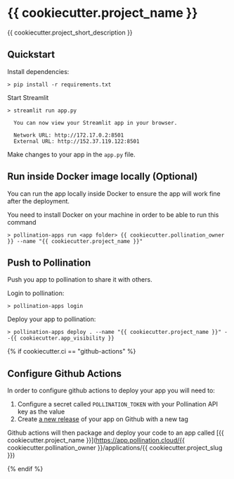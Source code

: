 # {{ cookiecutter.project_name }}

{{ cookiecutter.project_short_description }}

## Quickstart

Install dependencies:

```
> pip install -r requirements.txt
```

Start Streamlit

```
> streamlit run app.py

  You can now view your Streamlit app in your browser.

  Network URL: http://172.17.0.2:8501
  External URL: http://152.37.119.122:8501

```

Make changes to your app in the `app.py` file.

## Run inside Docker image locally (Optional)
You can run the app locally inside Docker to ensure the app will work fine after the
deployment.

You need to install Docker on your machine in order to be able to run this command

```
> pollination-apps run <app folder> {{ cookiecutter.pollination_owner }} --name "{{ cookiecutter.project_name }}"
```

## Push to Pollination
Push you app to pollination to share it with others.

Login to pollination:

```
> pollination-apps login
```

Deploy your app to pollination:

```
> pollination-apps deploy . --name "{{ cookiecutter.project_name }}" --{{ cookiecutter.app_visibility }}
```

{% if cookiecutter.ci == "github-actions" %}
## Configure Github Actions

In order to configure github actions to deploy your app you will need to:

1. Configure a secret called `POLLINATION_TOKEN` with your Pollination API key as the value
2. Create [a new release](https://docs.github.com/en/repositories/releasing-projects-on-github/managing-releases-in-a-repository) of your app on Github with a new tag

Github actions will then package and deploy your code to an app called [{{ cookiecutter.project_name }}](https://app.pollination.cloud/{{ cookiecutter.pollination_owner }}/applications/{{ cookiecutter.project_slug }})

{% endif %}
